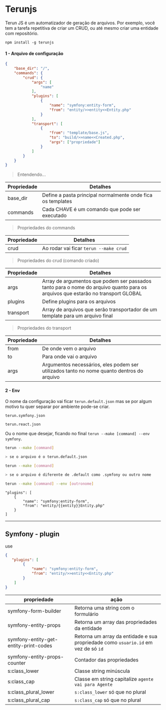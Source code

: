 # Terunjs

Terun JS é um automatizador de geração de arquivos. Por exemplo, você tem a tarefa repetitiva de criar um CRUD, ou até mesmo criar uma entidade com repositório.


```
npm install -g terunjs
```

#### 1 - Arquivo de configuração

```json
{
    "base_dir": "/",
    "commands": {
        "crud": {
            "args": [
                "name"
            ],
            "plugins": [
                {
                    "name": "symfony:entity-form",
                    "from": "entity/>>entity<<Entity.php"
                }
            ],
            "transport": [
                {
                    "from": "template/base.js",
                    "to": "build/>>name<<Created.php",
                    "args": ["propriedade"]
                }
            ]
        }
    }
}
```

> Entendendo...

| Propriedade  | Detalhes|
|--------------|---------|
| base_dir | Define a pasta principal normalmente onde fica os templates |
| commands | Cada CHAVE é um comando que pode ser executado |


> Propriedades do commands

| Propriedade  | Detalhes|
|--------------|---------|
| crud | Ao rodar vai ficar ```terun --make crud``` |


> Propriedades do crud (comando criado)

| Propriedade  | Detalhes|
|--------------|---------|
| args | Array de argumentos que podem ser passados tanto para o nome do arquivo quanto para os arquivos que estarão no transport GLOBAL|
| plugins |Define plugins para os arquivos|
| transport | Array de arquivos que serão transportador de um template para um arquivo final |

> Propriedades do transport

| Propriedade  | Detalhes|
|--------------|---------|
|from|De onde vem o arquivo|
|to|Para onde vai o arquivo|
|args|Argumentos necessários, eles podem ser utilizados tanto no nome quanto dentros do arquivo |


#### 2 - Env

O nome da configuração vai ficar `terun.default.json` mas se por algum motivo tu quer separar por ambiente pode-se criar.

`terun.symfony.json`

`terun.react.json`

Ou o nome que desejar, ficando no final `terun --make [command] --env symfony`.


```sh
terun --make [command] 

> se o arquivo é o terun.default.json

terun --make [command]

> se o arquivo é diferente de .default como .symfony ou outro nome

terun --make [command] --env [outronome]

```


```
"plugins": [
    {
        "name": "symfony:entity-form",
        "from": "entity/{{entity}}Entity.php"
    }
]
```

---

## Symfony - plugin

use
```json
{
   "plugins": [
        {
            "name": "symfony:entity-form",
            "from": "entity/>>entity<<Entity.php"
        }
    ]
}
```

|propriedade| ação|
|----------|-----|
|symfony-form-builder|Retorna uma string com o formulário|
|symfony-entity-props|Retorna um array das propriedades da entidade|
|symfony-entity-get-entity-print-codes|Retorna um array da entidade e sua propriedade como `usuario.id` em vez de só `id`|
|symfony-entity-props-counter|Contador das propriedades|
|s:class_lower|Classe string minúscula|
|s:class_cap|Classe em string capitalize `agente vai para Agente`|
|s:class_plural_lower|`s:class_lower` só que no plural|
|s:class_plural_cap|`s:class_cap` só que no plural|